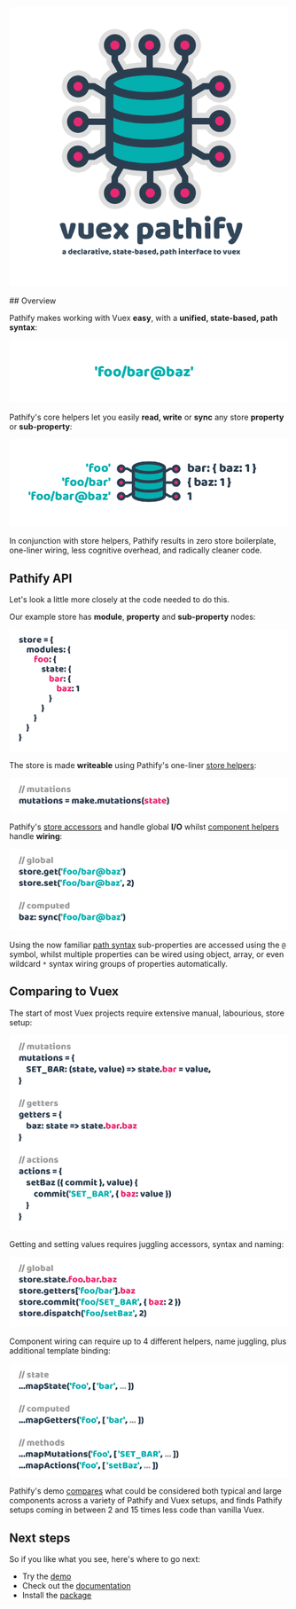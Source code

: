![splash](docs/assets/img/logos/splash.png)

## Overview

Pathify makes working with Vuex **easy**, with a **unified, state-based, path syntax**:

![pathify-path](docs/assets/img/readme/pathify-path.png)

Pathify's core helpers let you easily **read, write** or **sync** any store **property** or **sub-property**:

![pathify-diagram](docs/assets/img/readme/pathify-diagram.png)

In conjunction with store helpers, Pathify results in zero store boilerplate, one-liner wiring, less cognitive overhead, and radically cleaner code.


## Pathify API

Let's look a little more closely at the code needed to do this.

Our example store has **module**, **property** and **sub-property** nodes:

![vuex-store](docs/assets/img/readme/vuex-store.png)

The store is made **writeable** using Pathify's one-liner [store helpers]:

![pathify-mutations](docs/assets/img/readme/pathify-mutations.png)

Pathify's [store accessors] and handle global **I/O** whilst [component helpers] handle **wiring**:

![pathify-code](docs/assets/img/readme/pathify-code.png)

Using the now familiar [path syntax] sub-properties are accessed using the `@` symbol, whilst multiple properties can be wired using object, array, or even wildcard `*` syntax wiring groups of properties automatically.


## Comparing to Vuex

The start of most Vuex projects require extensive manual, labourious, store setup:

![vuex-mutations](docs/assets/img/readme/vuex-mutations.png)
 
Getting and setting values requires juggling accessors, syntax and naming:

![vuex-code](docs/assets/img/readme/vuex-code.png)

Component wiring can require up to 4 different helpers, name juggling, plus additional template binding:

![vuex-helpers](docs/assets/img/readme/vuex-helpers.png)

Pathify's demo [compares](https://codesandbox.io/s/github/davestewart/vuex-pathify/tree/master/demo?initialpath=code) what could be considered both typical and large components across a variety of Pathify and Vuex setups, and finds Pathify setups coming in between 2 and 15 times less code than vanilla Vuex.


## Next steps

So if you like what you see, here's where to go next:

- Try the [demo](https://codesandbox.io/s/github/davestewart/vuex-pathify/tree/master/demo)
- Check out the [documentation](https://davestewart.github.io/vuex-pathify/)
- Install the [package](https://www.npmjs.com/package/vuex-pathify)


[path syntax]: https://davestewart.github.io/vuex-pathify/#/api/paths
[component helpers]: https://davestewart.github.io/vuex-pathify/#/api/component
[store helpers]: https://davestewart.github.io/vuex-pathify/#/api/store
[store accessors]: https://davestewart.github.io/vuex-pathify/#/api/accessors


